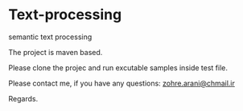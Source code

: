 # Text-processing
semantic text processing

The project is maven based.

Please clone the projec and run excutable samples inside test file.

Please contact me, if you have any questions: zohre.arani@chmail.ir

Regards.
